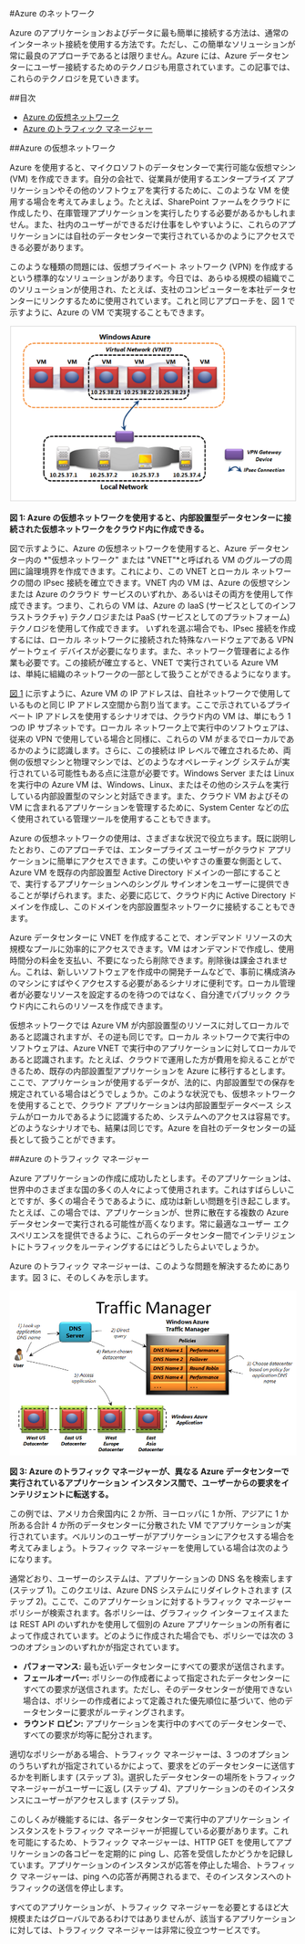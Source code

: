#Azure のネットワーク

Azure のアプリケーションおよびデータに最も簡単に接続する方法は、通常のインターネット接続を使用する方法です。ただし、この簡単なソリューションが常に最良のアプローチであるとは限りません。Azure には、Azure データセンターにユーザー接続するためのテクノロジも用意されています。この記事では、これらのテクノロジを見ていきます。

##目次
- [Azure の仮想ネットワーク](#Vnet)
- [Azure のトラフィック マネージャー](#TrafficMngr)

<a name="Vnet"></a>
##Azure の仮想ネットワーク

Azure を使用すると、マイクロソフトのデータセンターで実行可能な仮想マシン (VM) を作成できます。自分の会社で、従業員が使用するエンタープライズ アプリケーションやその他のソフトウェアを実行するために、このような VM を使用する場合を考えてみましょう。たとえば、SharePoint ファームをクラウドに作成したり、在庫管理アプリケーションを実行したりする必要があるかもしれません。また、社内のユーザーができるだけ仕事をしやすいように、これらのアプリケーションには自社のデータセンターで実行されているかのようにアクセスできる必要があります。

このような種類の問題には、仮想プライベート ネットワーク (VPN) を作成するという標準的なソリューションがあります。今日では、あらゆる規模の組織でこのソリューションが使用され、たとえば、支社のコンピューターを本社データセンターにリンクするために使用されています。これと同じアプローチを、図 1 で示すように、Azure の VM で実現することもできます。

<a name="Fig1"></a>
  
![01_Networking][01_Networking]

**図 1: Azure の仮想ネットワークを使用すると、内部設置型データセンターに接続された仮想ネットワークをクラウド内に作成できる。**

図で示すように、Azure の仮想ネットワークを使用すると、Azure データセンター内の *"仮想ネットワーク" または "VNET"*と呼ばれる VM のグループの周囲に論理境界を作成できます。これにより、この VNET とローカル ネットワークの間の IPsec 接続を確立できます。VNET 内の VM は、Azure の仮想マシンまたは Azure のクラウド サービスのいずれか、あるいはその両方を使用して作成できます。つまり、これらの VM は、Azure の IaaS (サービスとしてのインフラストラクチャ) テクノロジまたは PaaS (サービスとしてのプラットフォーム) テクノロジを使用して作成できます。
いずれを選ぶ場合でも、IPsec 接続を作成するには、ローカル ネットワークに接続された特殊なハードウェアである VPN ゲートウェイ デバイスが必要になります。また、ネットワーク管理者による作業も必要です。この接続が確立すると、VNET で実行されている Azure VM は、単純に組織のネットワークの一部として扱うことができるようになります。

[図 1](#Fig1) に示すように、Azure VM の IP アドレスは、自社ネットワークで使用しているものと同じ IP アドレス空間から割り当てます。ここで示されているプライベート IP アドレスを使用するシナリオでは、クラウド内の VM は、単にもう 1 つの IP サブネットです。ローカル ネットワーク上で実行中のソフトウェアは、従来の VPN で使用している場合と同様に、これらの VM がまるでローカルであるかのように認識します。さらに、この接続は IP レベルで確立されるため、両側の仮想マシンと物理マシンでは、どのようなオペレーティング システムが実行されている可能性もある点に注意が必要です。Windows Server または Linux を実行中の Azure VM は、Windows、Linux、またはその他のシステムを実行している内部設置型のマシンと対話できます。また、クラウド VM およびその VM に含まれるアプリケーションを管理するために、System Center などの広く使用されている管理ツールを使用することもできます。

Azure の仮想ネットワークの使用は、さまざまな状況で役立ちます。既に説明したとおり、このアプローチでは、エンタープライズ ユーザーがクラウド アプリケーションに簡単にアクセスできます。この使いやすさの重要な側面として、Azure VM を既存の内部設置型 Active Directory ドメインの一部にすることで、実行するアプリケーションへのシングル サインオンをユーザーに提供できることが挙げられます。また、必要に応じて、クラウド内に Active Directory ドメインを作成し、このドメインを内部設置型ネットワークに接続することもできます。

Azure データセンターに VNET を作成することで、オンデマンド リソースの大規模なプールに効率的にアクセスできます。VM はオンデマンドで作成し、使用時間分の料金を支払い、不要になったら削除できます。削除後は課金されません。これは、新しいソフトウェアを作成中の開発チームなどで、事前に構成済みのマシンにすばやくアクセスする必要があるシナリオに便利です。ローカル管理者が必要なリソースを設定するのを待つのではなく、自分達でパブリック クラウド内にこれらのリソースを作成できます。

仮想ネットワークでは Azure VM が内部設置型のリソースに対してローカルであると認識されますが、その逆も同じです。ローカル ネットワークで実行中のソフトウェアは、Azure VNET で実行中のアプリケーションに対してローカルであると認識されます。たとえば、クラウドで運用した方が費用を抑えることができるため、既存の内部設置型アプリケーションを Azure に移行するとします。ここで、アプリケーションが使用するデータが、法的に、内部設置型での保存を規定されている場合はどうでしょうか。このような状況でも、仮想ネットワークを使用することで、クラウド アプリケーションは内部設置型データベース システムがローカルであるように認識するため、システムへのアクセスは容易です。どのようなシナリオでも、結果は同じです。Azure を自社のデータセンターの延長として扱うことができます。

<a name="TrafficMngr"></a>
##Azure のトラフィック マネージャー

Azure アプリケーションの作成に成功したとします。そのアプリケーションは、世界中のさまざまな国の多くの人々によって使用されます。これはすばらしいことですが、多くの場合そうであるように、成功は新しい問題を引き起こします。たとえば、この場合では、アプリケーションが、世界に散在する複数の Azure データセンターで実行される可能性が高くなります。常に最適なユーザー エクスペリエンスを提供できるように、これらのデータセンター間でインテリジェントにトラフィックをルーティングするにはどうしたらよいでしょうか。

Azure のトラフィック マネージャーは、このような問題を解決するためにあります。図 3 に、そのしくみを示します。

<a name="Fig3"></a>
   
![03_TrafficManager][03_TrafficManager]
   
**図 3: Azure のトラフィック マネージャーが、異なる Azure データセンターで実行されているアプリケーション インスタンス間で、ユーザーからの要求をインテリジェントに転送する。**

この例では、アメリカ合衆国内に 2 か所、ヨーロッパに 1 か所、アジアに 1 か所ある合計 4 か所のデータセンターに分散された VM でアプリケーションが実行されています。ベルリンのユーザーがアプリケーションにアクセスする場合を考えてみましょう。トラフィック マネージャーを使用している場合は次のようになります。

通常どおり、ユーザーのシステムは、アプリケーションの DNS 名を検索します (ステップ 1)。このクエリは、Azure DNS システムにリダイレクトされます (ステップ 2)。ここで、このアプリケーションに対するトラフィック マネージャー ポリシーが検索されます。各ポリシーは、グラフィック インターフェイスまたは REST API のいずれかを使用して個別の Azure アプリケーションの所有者によって作成されています。どのように作成された場合でも、ポリシーでは次の 3 つのオプションのいずれかが指定されています。

- **パフォーマンス:** 最も近いデータセンターにすべての要求が送信されます。
- **フェールオーバー:** ポリシーの作成者によって指定されたデータセンターにすべての要求が送信されます。ただし、そのデータセンターが使用できない場合は、ポリシーの作成者によって定義された優先順位に基づいて、他のデータセンターに要求がルーティングされます。
- **ラウンド ロビン:** アプリケーションを実行中のすべてのデータセンターで、すべての要求が均等に配分されます。

適切なポリシーがある場合、トラフィック マネージャーは、3 つのオプションのうちいずれが指定されているかによって、要求をどのデータセンターに送信するかを判断します (ステップ 3)。選択したデータセンターの場所をトラフィック マネージャーがユーザーに返し (ステップ 4)、アプリケーションのそのインスタンスにユーザーがアクセスします (ステップ 5)。

このしくみが機能するには、各データセンターで実行中のアプリケーション インスタンスをトラフィック マネージャーが把握している必要があります。これを可能にするため、トラフィック マネージャーは、HTTP GET を使用してアプリケーションの各コピーを定期的に ping し、応答を受信したかどうかを記録しています。アプリケーションのインスタンスが応答を停止した場合、トラフィック マネージャーは、ping への応答が再開されるまで、そのインスタンスへのトラフィックの送信を停止します。

すべてのアプリケーションが、トラフィック マネージャーを必要とするほど大規模またはグローバルであるわけではありませんが、該当するアプリケーションに対しては、トラフィック マネージャーは非常に役立つサービスです。

[01_Networking]: ./media/windows-azure-networking/Networking_01Networking.png
[03_TrafficManager]: ./media/windows-azure-networking/Networking_03TrafficManager.png




